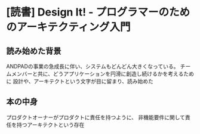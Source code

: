 # [読書] Design It! - プログラマーのためのアーキテクティング入門

## 読み始めた背景
ANDPADの事業の急成長に伴い、システムもどんどん大きくなっている。
チームメンバーと共に、どうアプリケーションを円滑に創造し続けるかを考えるために
設計や、アーキテクトという文字が目に留まり、読み始めた

## 本の中身
プロダクトオーナーがプロダクトに責任を持つように、
非機能要件に関して責任を持つアーキテクトという存在
